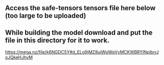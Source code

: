 ## Access the safe-tensors tensors file here below (too large to be uploaded)

## While building the model download and put the file in this directory for it to work.

https://mega.nz/file/k6NGDC5Y#d_ELg9jMZ8uiWgWqVyMCKWBRYINplbrrJoJQkeHJhyM
